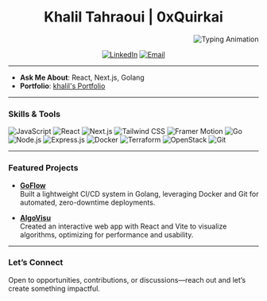 <h1 align="center">Khalil Tahraoui | 0xQuirkai</h1>

<div align="right"><img src="https://readme-typing-svg.herokuapp.com?font=Fira+Code&pause=500&color=32CD32&width=600&lines=Full-Stack+Developer;Cloud+Computing+%26+DevOps;Web3+%26+Blockchain" alt="Typing Animation">
 </div>

<p align="center">
  <a href="https://www.linkedin.com/in/khalil-t-19aa42191/"><img src="https://img.shields.io/badge/LinkedIn-0077B5?style=flat&logo=linkedin&logoColor=white" alt="LinkedIn"></a>
  <a href="mailto:khalil.tahraouil@gmail.com"><img src="https://img.shields.io/badge/Email-D14836?style=flat&logo=gmail&logoColor=white" alt="Email"></a>
</p>

---


- **Ask Me About**: React, Next.js,  Golang 
- **Portfolio**: [khalil's Portfolio](https://khaliltahra0ui.netlify.app/)  

---

### Skills & Tools
<p align="left">
 <img src="https://img.shields.io/badge/JavaScript-F7DF1E?style=flat&logo=javascript&logoColor=black" alt="JavaScript">
<img src="https://img.shields.io/badge/React-61DAFB?style=flat&logo=react&logoColor=black" alt="React">
<img src="https://img.shields.io/badge/Next.js-000000?style=flat&logo=next.js&logoColor=white" alt="Next.js">
<img src="https://img.shields.io/badge/Tailwind%20CSS-38B2AC?style=flat&logo=tailwindcss&logoColor=white" alt="Tailwind CSS">
<img src="https://img.shields.io/badge/Framer%20Motion-0055FF?style=flat&logo=framer&logoColor=white" alt="Framer Motion">
<img src="https://img.shields.io/badge/Go-00ADD8?style=flat&logo=go&logoColor=white" alt="Go">
<img src="https://img.shields.io/badge/Node.js-339933?style=flat&logo=node.js&logoColor=white" alt="Node.js">
<img src="https://img.shields.io/badge/Express.js-000000?style=flat&logo=express&logoColor=white" alt="Express.js">
<img src="https://img.shields.io/badge/Docker-2496ED?style=flat&logo=docker&logoColor=white" alt="Docker">
<img src="https://img.shields.io/badge/Terraform-623CE4?style=flat&logo=terraform&logoColor=white" alt="Terraform">
<img src="https://img.shields.io/badge/OpenStack-ED1944?style=flat&logo=openstack&logoColor=white" alt="OpenStack">
<img src="https://img.shields.io/badge/Git-F05032?style=flat&logo=git&logoColor=white" alt="Git">

</p>

---

### Featured Projects

- **[GoFlow](https://github.com/0xquirkai/golang-Ci-Cd-system)**  
  Built a lightweight CI/CD system in Golang, leveraging Docker and Git for automated, zero-downtime deployments.

- **[AlgoVisu](https://github.com/0xquirkai/algoVisu)**  
  Created an interactive web app with React and Vite to visualize algorithms, optimizing for performance and usability.




---

### Let’s Connect
Open to opportunities, contributions, or discussions—reach out and let’s create something impactful.
